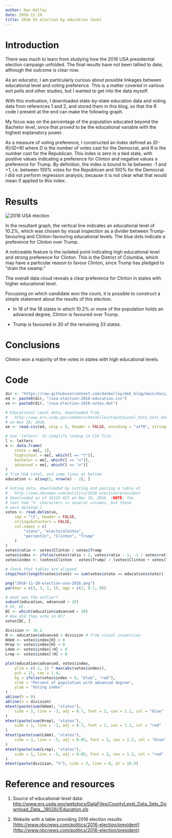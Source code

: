 ```yaml
---
author: Dan Kelley
date: 2016-11-10
title: 2016 US election by education level
---
```


# Introduction

There was much to learn from studying how the 2016 USA presidential election
campaign unfolded. The final results have not been tallied to date, although
the outcome is clear now.

As an educator, I am particularly curious about possible linkages between
educational level and voting preference. This is a matter covered in various
exit polls and other studies, but I wanted to get into the data myself.

With this motivation, I downloaded state-by-state education data and voting
data from references 1 and 2, and stored them in this blog, so that the R code
I present at the end can make the following graph.

My focus was on the percentage of the population educated beyond the Bachelor
level, since that proved to be the educational variable with the highest
explanatory power.

As a measure of voting preference, I constructed an index defined as
*(D-R)/(D+R)* where *D* is the number of votes cast for the Democrat, and *R*
is the number cast for the Republican. This index is zero in a tied state, with
positive values indicating a preference for Clinton and negative values a
preference for Trump.  By definition, the index is bound to lie between -1 and
+1, i.e. between 100% votes for the Republican and 100% for the Democrat.  I
did not perform regression analysis, because it is not clear what that would
mean if applied to this index.

# Results

![2016 USA election](/dek_blog/docs/assets/images/2016-11-10-election-usa-2016.png)

In the resultant graph, the vertical line indicates an educational level of
10.2%, which was chosen by visual inspection as a divider between
Trump-favouring and Clinton-favouring educational levels.  The blue dots
indicate a preference for Clinton over Trump.


A noticeable feature is the isolated point indicating high educational level
and strong preference for Clinton. This is the District of Columbia, which may
have a particular reason to favour Clinton, since Trump has pledged to "drain
the swamp."

The overall data cloud reveals a clear preference for Clinton in states with
higher educational level.

Focussing on which candidate won the count, it is possible to construct a
simple statement about the results of this election.

* In 18 of the 18 states in which 10.2% or more of the population holds an
  advanced degree, Clinton is favoured over Trump.

* Trump is favoured in 30 of the remaining 33 states.

# Conclusions

Clinton won a majority of the votes in states with high educational levels.


# Code

```R
dir <- "https://raw.githubusercontent.com/dankelley/dek_blog/main/docs/assets/data"
ed <- paste0(dir, "/usa-election-2016-education.csv")
vo <- paste0(dir, "/usa-election-2016-votes.dat")

# Educational-level data, downloaded from
#   http://www.ers.usda.gov/webdocs/DataFiles/CountyLevel_Data_Sets_Download_Data__18026//Education.xls
# on Nov 10, 2016.
ee <- read.csv(ed, skip = 5, header = FALSE, encoding = "utf8", stringsAsFactors = FALSE)

# Use 'letters' to simplify lookup in CSV file.
l <- letters
e <- data.frame(
    state = ee[, 1],
    highschool = ee[, which(l == "t")],
    bachelor = ee[, which(l == "u")],
    advanced = ee[, which(l == "v")]
)
# Trim USA total, and some lines at bottom
education <- e[seq(2, nrow(e) - 2), ]

# Voting data, downloaded by cutting and pasting a table at
#   http://www.nbcnews.com/politics/2016-election/president
# downloaded as of 1611h AST on Nov 10, 2016. (NOTE: the
# text had '%' characters in several columns, but these
# were deleted.)
votes <- read.delim(vo,
    sep = "\t", header = FALSE,
    stringsAsFactors = FALSE,
    col.names = c(
        "state", "electoralVotes",
        "percentIn", "Clinton", "Trump"
    )
)
votes$ratio <- votes$Clinton / votes$Trump
votes$index <- ifelse(votes$ratio > 1, votes$ratio - 1, -1 / votes$ratio + 1)
votes$index <- (votes$Clinton - votes$Trump) / (votes$Clinton + votes$Trump)

# Check that tables are aligned
stopifnot(length(votes$state) == sum(votes$state == education$state))

png("2016-11-10-election-usa-2016.png")
par(mar = c(3, 3, 1, 1), mgp = c(2, 0.7, 0))

# what was the outlier?
subset(education, advanced > 20)
# Oh, DC...
DC <- which(education$advanced > 20)
# How did they vote in DC?
votes[DC, ]

division <- 10.2
H <- education$advanced > division # from visual inspection
Hdem <- votes$index[H] > 0
Hrep <- votes$index[H] < 0
Ldem <- votes$index[!H] > 0
Lrep <- votes$index[!H] < 0

plot(education$advanced, votes$index,
    ylim = c(-1, 1) * max(abs(votes$index)),
    pch = 21, cex = 1.4,
    bg = ifelse(votes$index > 0, "blue", "red"),
    xlab = "Percent of population with advanced degree",
    ylab = "Voting index"
)
abline(h = 0)
abline(v = division)
mtext(paste(sum(Hdem), "states"),
    side = 3, line = -3, adj = 0.7, font = 2, cex = 1.2, col = "blue"
)
mtext(paste(sum(Hrep), "states"),
    side = 1, line = -3, adj = 0.7, font = 2, cex = 1.2, col = "red"
)
mtext(paste(sum(Ldem), "states"),
    side = 3, line = -3, adj = 0.05, font = 2, cex = 1.2, col = "blue"
)
mtext(paste(sum(Lrep), "states"),
    side = 1, line = -3, adj = 0.05, font = 2, cex = 1.2, col = "red"
)
mtext(paste(division, "%"), side = 3, line = 0, at = 10.5)
```

# Reference and resources

1. Source of educational-level data: http://www.ers.usda.gov/webdocs/DataFiles/CountyLevel_Data_Sets_Download_Data__18026//Education.xls

2. Website with a table providing 2016 election results:
   [http://www.nbcnews.com/politics/2016-election/president](http://www.nbcnews.com/politics/2016-election/president)

